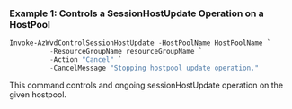 ### Example 1: Controls a SessionHostUpdate Operation on a HostPool
```powershell
Invoke-AzWvdControlSessionHostUpdate -HostPoolName HostPoolName `
          -ResourceGroupName resourceGroupName `
          -Action "Cancel" `
          -CancelMessage "Stopping hostpool update operation."
```

This command controls and ongoing sessionHostUpdate operation on the given hostpool.
